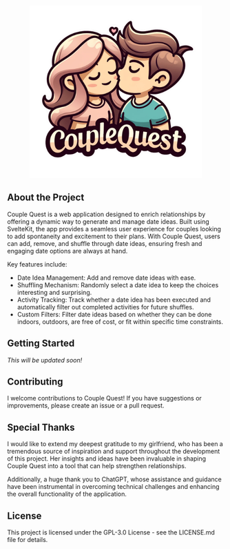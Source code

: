 <p align="center">
  <img src="https://github.com/veniplex/Couple-Quest/blob/main/static/couple-quest-logo.png" width="400px" />
</p>

## About the Project

Couple Quest is a web application designed to enrich relationships by offering a dynamic way to generate and manage date ideas. Built using SvelteKit, the app provides a seamless user experience for couples looking to add spontaneity and excitement to their plans. With Couple Quest, users can add, remove, and shuffle through date ideas, ensuring fresh and engaging date options are always at hand.

Key features include:

- Date Idea Management: Add and remove date ideas with ease.
- Shuffling Mechanism: Randomly select a date idea to keep the choices interesting and surprising.
- Activity Tracking: Track whether a date idea has been executed and automatically filter out completed activities for future shuffles.
- Custom Filters: Filter date ideas based on whether they can be done indoors, outdoors, are free of cost, or fit within specific time constraints.

## Getting Started

_This will be updated soon!_

## Contributing

I welcome contributions to Couple Quest! If you have suggestions or improvements, please create an issue or a pull request.

## Special Thanks

I would like to extend my deepest gratitude to my girlfriend, who has been a tremendous source of inspiration and support throughout the development of this project. Her insights and ideas have been invaluable in shaping Couple Quest into a tool that can help strengthen relationships.

Additionally, a huge thank you to ChatGPT, whose assistance and guidance have been instrumental in overcoming technical challenges and enhancing the overall functionality of the application.

## License

This project is licensed under the GPL-3.0 License - see the LICENSE.md file for details.
